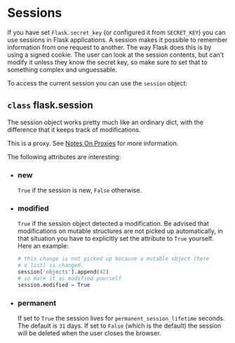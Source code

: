 # Sessions

If you have set `Flask.secret_key` (or configured it from `SECRET_KEY`) you can use sessions in Flask applications. A session makes it possible to remember information from one request to another. The way Flask does this is by using a signed cookie. The user can look at the session contents, but can’t modify it unless they know the secret key, so make sure to set that to something complex and unguessable.

To access the current session you can use the `session` object:

## `class` flask.session

The session object works pretty much like an ordinary dict, with the difference that it keeps track of modifications.

This is a proxy. See [Notes On Proxies](https://flask.palletsprojects.com/en/2.3.x/reqcontext/#notes-on-proxies) for more information.

The following attributes are interesting:

- ### new

    `True` if the session is new, `False` otherwise.

- ### modified

    `True` if the session object detected a modification. Be advised that modifications on mutable structures are not picked up automatically, in that situation you have to explicitly set the attribute to `True` yourself. Here an example:

    ```python
    # this change is not picked up because a mutable object (here
    # a list) is changed.
    session['objects'].append(42)
    # so mark it as modified yourself
    session.modified = True
    ```

- ### permanent

    If set to `True` the session lives for `permanent_session_lifetime` seconds. The default is `31` days. If set to `False` (which is the default) the session will be deleted when the user closes the browser.
